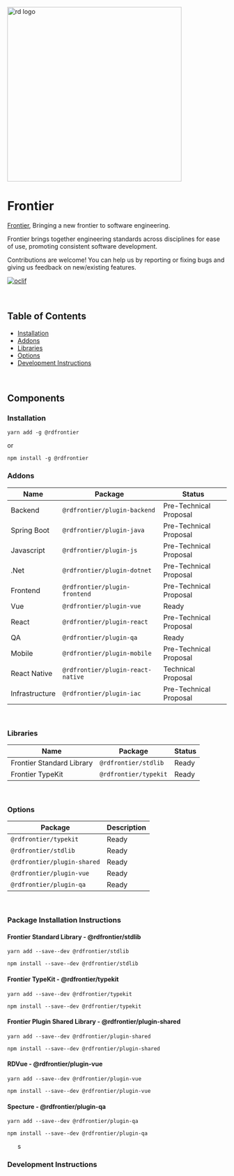 
<div align="left">
  <br/>
  <a href="https://www.realdecoy.com/jamaica/" title="REALDECOY">
    <img width=400px src="https://www.realdecoy.com/wp-content/uploads/2019/02/Realdecoy-logo-transparent.png" alt="rd logo">
  </a>
  <br/>
</div>

# Frontier  

[Frontier](https://github.com/realdecoy/frontier),  Bringing a new frontier to software engineering. 

Frontier brings together engineering standards across disciplines for ease of use, promoting consistent software development.  

Contributions are welcome! You can help us by reporting or fixing bugs and giving us feedback on new/existing features.


[![oclif](https://img.shields.io/badge/cli-oclif-brightgreen.svg)](https://oclif.io)


&nbsp;
&nbsp;
&nbsp;
<!-- custom-toc -->
## Table of Contents

* [Installation](#install)
* [Addons](#addons)
* [Libraries](#libraries)
* [Options](#options)
* [Development Instructions](#Development)
<!-- custom-tocstop -->

&nbsp;
&nbsp;
&nbsp;


## Components

###  Installation
```
yarn add -g @rdfrontier
```
or 

```
npm install -g @rdfrontier
```

### Addons

| Name | Package | Status | 
| --- | --- | --- |
| Backend           | `@rdfrontier/plugin-backend`      | Pre-Technical Proposal |
| Spring Boot       | `@rdfrontier/plugin-java`         | Pre-Technical Proposal |
| Javascript        | `@rdfrontier/plugin-js`           | Pre-Technical Proposal |
| .Net              | `@rdfrontier/plugin-dotnet`       | Pre-Technical Proposal |
| Frontend          | `@rdfrontier/plugin-frontend`     | Pre-Technical Proposal |
| Vue               | `@rdfrontier/plugin-vue`          | Ready                  |
| React             | `@rdfrontier/plugin-react`        | Pre-Technical Proposal |
| QA                | `@rdfrontier/plugin-qa`           | Ready                  |
| Mobile            | `@rdfrontier/plugin-mobile`       | Pre-Technical Proposal |
| React Native      | `@rdfrontier/plugin-react-native` | Technical Proposal     |
| Infrastructure    | `@rdfrontier/plugin-iac`          | Pre-Technical Proposal |

&nbsp;
&nbsp;

### Libraries

| Name | Package | Status | 
| --- | --- | --- |
| Frontier Standard Library  | `@rdfrontier/stdlib`      | Ready |
| Frontier TypeKit           | `@rdfrontier/typekit`       | Ready |

&nbsp;
&nbsp;
&nbsp;


### Options
| Package | Description | 
| --- | --- |
| `@rdfrontier/typekit`             | Ready |
| `@rdfrontier/stdlib`              | Ready |
| `@rdfrontier/plugin-shared`       | Ready |
| `@rdfrontier/plugin-vue`          | Ready |
| `@rdfrontier/plugin-qa`           | Ready |

&nbsp;
&nbsp;
&nbsp;

### Package Installation Instructions 

#### Frontier Standard Library - @rdfrontier/stdlib

```
yarn add --save--dev @rdfrontier/stdlib
```
```
npm install --save--dev @rdfrontier/stdlib
```

#### Frontier TypeKit - @rdfrontier/typekit

```
yarn add --save--dev @rdfrontier/typekit
```
```
npm install --save--dev @rdfrontier/typekit
```

#### Frontier Plugin Shared Library - @rdfrontier/plugin-shared

```
yarn add --save--dev @rdfrontier/plugin-shared
```
```
npm install --save--dev @rdfrontier/plugin-shared
```

#### RDVue - @rdfrontier/plugin-vue

```
yarn add --save--dev @rdfrontier/plugin-vue
```
```
npm install --save--dev @rdfrontier/plugin-vue
```

#### Specture - @rdfrontier/plugin-qa

```
yarn add --save--dev @rdfrontier/plugin-qa
```
```
npm install --save--dev @rdfrontier/plugin-qa
```


&nbsp;
&nbsp; 
&nbsp;
s
&nbsp;
&nbsp;
&nbsp;

### Development Instructions 

&nbsp;
&nbsp;
&nbsp;